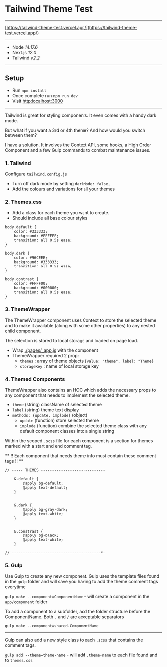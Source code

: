 # Tailwind Theme Test

---

[https://tailwind-theme-test.vercel.app/](https://tailwind-theme-test.vercel.app/)

---

- Node *14.17.6*
- Next.js *12.0*
- Tailwind *v2.2*

---

## Setup

- Run `npm install`
- Once complete run `npm run dev`
- Visit [http:localhost:3000](http:localhost:3000)

---


Tailwind is great for styling components. It even comes with a handy dark mode.

But what if you want a 3rd or 4th theme? And how would you switch between them?

I have a solution. It involves the Context API, some hooks, a High Order Component and a few Gulp commands
to combat maintenance issues.

### 1. Tailwind

Configure `tailwind.config.js`

- Turn off dark mode by setting `darkMode: false,`
- Add the colours and variations for all your themes

### 2. Themes.css

- Add a class for each theme you want to create.
- Should include all base colour styles

```
body.default {
    color: #333333;
    background: #FFFFFF;
    transition: all 0.5s ease;
}

body.dark {
    color: #96CEEE;
    background: #333333;
    transition: all 0.5s ease;
}

body.contrast {
    color: #FFFF00;
    background: #000000;
    transition: all 0.5s ease;
}
```

### 3. ThemeWrapper

The ThemeWrapper component uses Context to store the selected theme 
and to make it available (along with some other properties) to any nested child component.

The selection is stored to local storage and loaded on page load.

- Wrap [./pages/_app.js](_app.js) with the component
- ThemeWrapper required 2 prop:
  - `themes` : array of theme objects `{value: "theme", label: "Theme}`
  - `storageKey` : name of local storage key

### 4. Themed Components

ThemeWrapper also contains an HOC which adds the necessary props to any component that needs to implement the selected theme.

 - `theme` (string) className of selected theme
 - `label` (string) theme text display
 - `methods: {update, implode}` (object)
   - `update` (function) store selected theme
   - `implode` (function) combine the selected theme class with any default component classes into a single string

Within the scoped `.scss` file for each component is a section for themes marked with a start and end comment tag.

** !! Each component that needs theme info must contain these comment tags !! **

```
// ----- THEMES -----------------------------

    &.default {
        @apply bg-default;
        @apply text-default;
    }
    
    
    &.dark {
        @apply bg-gray-dark;
        @apply text-white;
    }
    
    
    &.constrast {
        @apply bg-black;
        @apply text-white;
    }
    
// ----------------------------------------*-
```

### 5. Gulp

Use Gulp to create any new component. Gulp uses the template files found in the `gulp` folder and will save you having to add the theme comment tags everytime

`gulp make --component=ComponentName` - will create a component in the `app/component` folder

To add a component to a subfolder, add the folder structure before the ComponentName. Both `.` and `/` are acceptable separators

`gulp make --component=shared.ComponentName`

---

Gulp can also add a new style class to each `.scss` that contains the comment tags.

`gulp add --theme=theme-name` - will add `.theme-name` to each file found and to `themes.css`


